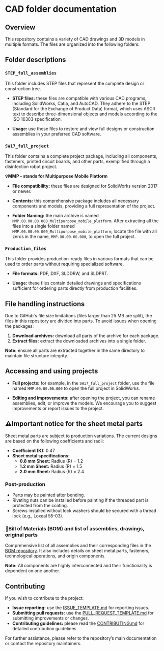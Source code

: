 # CAD folder documentation

## Overview

This repository contains a variety of CAD drawings and 3D models in multiple formats. The files are organized into the following folders:

## Folder descriptions

### `STEP_full_assemblies`

This folder includes STEP files that represent the complete design or construction tree.

- **STEP files:** these files are compatible with various CAD programs, including SolidWorks, Catia, and AutoCAD. They adhere to the STEP (Standard for the Exchange of Product Data) format, which uses ASCII text to describe three-dimensional objects and models according to the ISO 10303 specification.

- **Usage:** use these files to restore and view full designs or construction assemblies in your preferred CAD software.

### `SW17_full_project`

This folder contains a complete project package, including all components, fasteners, printed circuit boards, and other parts, exemplified through a disinfection robot project.

**💡MMP - stands for Multipurpose Mobile Platform**

- **File compatibility:** these files are designed for SolidWorks version 2017 or newer.

- **Contents:** this comprehensive package includes all necessary components and models, providing a full representation of the project.

- **Folder Naming:** the main archive is named `MMP.00.00.00.000_Multipurpose_mobile_platform`. After extracting all the files into a single folder named `MMP.00.00.00.000_Multipurpose_mobile_platform`, locate the file with all zeros in the name, `MMP.00.00.00.000`, to open the full project.

### `Production_files`

This folder provides production-ready files in various formats that can be used to order parts without requiring specialized software.

- **File formats:** PDF, DXF, SLDDRW, and SLDPRT.

- **Usage:** these files contain detailed drawings and specifications sufficient for ordering parts directly from production facilities.

## File handling instructions

Due to GitHub's file size limitations (files larger than 25 MB are split), the files in this repository are divided into parts. To avoid issues when opening the packages:

1. **Download archives:** download all parts of the archive for each package.
2. **Extract files:** extract the downloaded archives into a single folder.

**Note:** ensure all parts are extracted together in the same directory to maintain file structure integrity.

## Accessing and using projects

- **Full projects:** for example, in the `SW17_full_project` folder, use the file named `MMP.00.00.00.000` to open the full project in SolidWorks. 

- **Editing and improvements:** after opening the project, you can rename assemblies, edit, or improve the models. We encourage you to suggest improvements or report issues to the project.

## ⚠️Important notice for the sheet metal parts

Sheet metal parts are subject to production variations. The current designs are based on the following coefficients and radii:

- **Coefficient (K):** 0.47
- **Sheet metal specifications:**
  - **0.8 mm Sheet:** Radius (R) = 1.2
  - **1.2 mm Sheet:** Radius (R) = 1.5
  - **2.0 mm Sheet:** Radius (R) = 2.4

### Post-production

- Parts may be painted after bending.
- Riveting nuts can be installed before painting if the threaded part is protected from the coating.
- Screws installed without lock washers should be secured with a thread lock (e.g., Loxeal 55-03).

### 📜Bill of Materials (BOM) and list of assemblies, drawings, original parts 
Comprehensive list of all assemblies and their corresponding files in the [BOM repository](https://github.com/openAMRobot/OpenAMR/tree/main/docs/hardware/BOM). It also includes details on sheet metal parts, fasteners, technological operations, and origin components.

**Note:** All components are highly interconnected and their functionality is dependent on one another.

## Contributing

If you wish to contribute to the project:

- **Issue reporting:** use the [ISSUE_TEMPLATE.md](https://github.com/openAMRobot/.github/blob/main/ISSUE_TEMPLATE.md) for reporting issues.
- **Submitting pull requests:** use the [PULL_REQUEST_TEMPLATE.md](https://github.com/openAMRobot/.github/blob/main/PULL_REQUEST_TEMPLATE.md) for submitting improvements or changes.
- **Contributing guidelines:** please read the [CONTRIBUTING.md](https://github.com/openAMRobot/OpenAMR/blob/main/CONTRIBUTING.md) for detailed contribution guidelines.

For further assistance, please refer to the repository’s main documentation or contact the repository maintainers.
